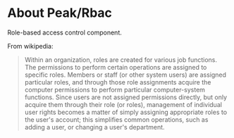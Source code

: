 # About Peak/Rbac

Role-based access control component.

From wikipedia:

> Within an organization, roles are created for various job functions. The permissions to perform certain operations are assigned to specific roles. Members or staff (or other system users) are assigned particular roles, and through those role assignments acquire the computer permissions to perform particular computer-system functions. Since users are not assigned permissions directly, but only acquire them through their role (or roles), management of individual user rights becomes a matter of simply assigning appropriate roles to the user's account; this simplifies common operations, such as adding a user, or changing a user's department.

